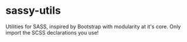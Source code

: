 # sassy-utils
Utilities for SASS, inspired by Bootstrap with modularity at it's core.
Only import the SCSS declarations you use!
